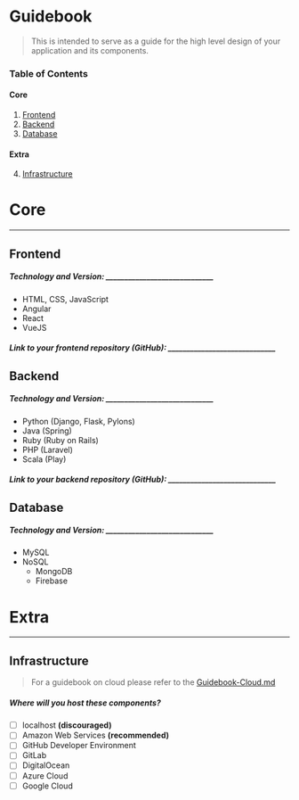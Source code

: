 # Guidebook

> This is intended to serve as a guide for the high level design of your application and its components.

### Table of Contents  

#### Core
1. [Frontend](#frontend)
2. [Backend](#backend)
3. [Database](#database)  

#### Extra
4. [Infrastructure](#infrastructure)

# Core

---  

## Frontend

##### Technology and Version: _____________________________
- HTML, CSS, JavaScript
- Angular
- React
- VueJS

##### Link to your frontend repository (GitHub): _____________________________

## Backend

##### Technology and Version: _____________________________
- Python (Django, Flask, Pylons)
- Java (Spring)
- Ruby (Ruby on Rails)
- PHP (Laravel)
- Scala (Play)

##### Link to your backend repository (GitHub): _____________________________

## Database

##### Technology and Version: _____________________________
- MySQL
- NoSQL
    - MongoDB
    - Firebase
    
# Extra

---  

## Infrastructure

> For a guidebook on cloud please refer to the [Guidebook-Cloud.md](Guidebook-Cloud.md)

##### Where will you host these components?
- [ ] localhost **(discouraged)**
- [ ] Amazon Web Services **(recommended)**
- [ ] GitHub Developer Environment
- [ ] GitLab
- [ ] DigitalOcean
- [ ] Azure Cloud
- [ ] Google Cloud
